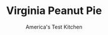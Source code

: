 ---
layout: ../../layouts/MarkdownPostLayout.astro
title: Virginia Peanut Pie
author: America's Test Kitchen
pubDate: 2023-03-15
description: "One bite and you’ll go nuts for this Old Dominion pie."
image_url: https://res.cloudinary.com/hksqkdlah/image/upload/ar_1:1,c_fill,dpr_2.0,f_auto,fl_lossy.progressive.strip_profile,g_faces:auto,q_auto:low,w_344/41721-sfs-virginia-peanut-pie-26
tags: ["Desserts or Baked Goods","Dessert Pies","Thanksgiving","Cookbook Collection"]
calories: 5828
protein: 12
carbohydrates: 55
fats: 
fiber: 3
ingredients: ["1¾ cups (8¾ ounces), all-purpose flour","1 tablespoon, granulated sugar","¾ teaspoon, salt","12 tablespoons, unsalted butter, cut into 1/2-inch pieces and chilled","1/2 cup, ice water","¾ cup, light corn syrup","¾ cup packed (5¼ ounces), brown sugar","3 , large eggs","6 tablespoons, unsalted butter, melted","1 tablespoon, vanilla extract","½ teaspoon, salt","2 cups, salted dry-roasted peanuts, crushed"]
serves: 10
time: "2 hours, plus 4 hours cooling"
instructions: ["FOR THE CRUST: Process flour, sugar, and salt in food processor until combined, about 3 seconds. Scatter butter over top and pulse until mixture resembles coarse crumbs, about 10 pulses. Transfer to bowl. Sprinkle ice water over mixture. Using rubber spatula, stir and press dough until it sticks together.","Turn out dough onto lightly floured counter, form into 6-inch disk, wrap tightly in plastic wrap, and refrigerate for 1 hour. Let chilled dough sit on counter to soften slightly, about 10 minutes, before rolling. (Wrapped dough can be refrigerated for up to 2 days or frozen for up to 1 month. If frozen, let dough thaw completely on counter before rolling.)","Adjust oven rack to lowest position and heat oven to 350 degrees. Roll dough into 12-inch circle on lightly floured counter. Loosely roll dough around rolling pin and gently unroll it onto 9-inch pie plate, letting excess dough hang over edge. Ease dough into plate by gently lifting edge of dough with your hand while pressing into plate bottom with your other hand.","Trim overhang to ½ inch beyond lip of plate. Tuck overhang under itself; folded edge should be flush with edge of plate. Crimp dough evenly around edge of plate using your fingers. Push protruding crimped edge so it slightly hangs over edge of plate. Wrap dough‑lined plate loosely in plastic and freeze until dough is firm, about 15 minutes.","FOR THE FILLING: Whisk corn syrup, sugar, eggs, melted butter, vanilla, and salt in large bowl until fully combined. Stir in peanuts until incorporated.","Place chilled pie shell on rimmed baking sheet. Pour filling into shell. Bake until filling is puffed and set but still jiggles slightly when pie is shaken, 1 hour 5 minutes to 1 hour 10 minutes. Transfer pie to wire rack and let cool completely, at least 4 hours or overnight. Serve."]
nutrition: ["275 mg Potassium","172 mg Phosphorus","58 mg Calcium","2 mg Iron","58 mg Magnesium","338 mg Sodium","1 mg Zinc","36 g Fat","5 mg Niacin (B3)","13 g Monounsaturated","5 g Polyunsaturated","110 mg Cholesterol","15 g Saturated","3 g Fiber","38 µg Folic acid","85 µg Folate (food)","33 g Sugars","1 µg Vitamin K","39 g Water","55 g Carbs","150 µg Folate equivalent (total)","12 g Protein","3 mg Vitamin E","198 µg Vitamin A","582 kcal Energy","31 g Sugars, added","5828 calories"]
notes: "Salted dry-roasted, cocktail, or honey-roasted peanuts can be used in this recipe. Do not use Spanish red skin peanuts. Inspect the peanut packaging to be sure the ingredient list includes only peanuts, salt, and oil (plus sweetener if using honey-roasted peanuts). You can use light or dark brown sugar in the filling. Crush the peanuts in a zipper-lock bag using a rolling pin or meat pounder; you want peanut pieces, not dust."
---